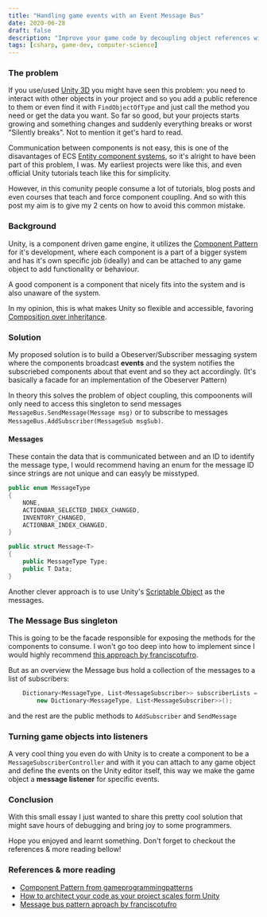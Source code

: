```yaml
---
title: "Handling game events with an Event Message Bus"
date: 2020-06-28
draft: false
description: "Improve your game code by decoupling object references with an event based system"
tags: [csharp, game-dev, computer-science]
---
```


### The problem

If you use/used [Unity 3D](https://unity.com/) you might have seen this problem: you need to interact with other objects in your project
and so you add a public reference to them or even find it with `FindObjectOfType` and just call the method you need or get the data you want.
So far so good, but your projects starts growing and something changes and suddenly everything breaks or worst "Silently breaks".
Not to mention it get's hard to read.

Communication between components is not easy, this is one of the disavantages of ECS [Entity component systems](https://en.wikipedia.org/wiki/Entity_component_system), so it's
alright to have been part of this problem, I was. My earliest projects were like this, and even official Unity tutorials teach like this
for simplicity.

However, in this comunity people consume a lot of tutorials, blog posts and even courses that teach and force component coupling.
And so with this post my aim is to give my 2 cents on how to avoid this common mistake.

### Background

Unity, is a component driven game engine, it utilizes the [Component Pattern](https://gameprogrammingpatterns.com/component.html) for it's development, where each component is a part of 
a bigger system and has it's own specific job (ideally) and can be attached to any game object to add functionality or behaviour.

A good component is a component that nicely fits into the system and is also unaware of the system.

In my opinion, this is what makes Unity so flexible and accessible, favoring [Composition over inheritance](https://en.wikipedia.org/wiki/Composition_over_inheritance).


### Solution

My proposed solution is to build a Obeserver/Subscriber messaging system where the components broadcast **events** and the system notifies the subscriebed components about that event and so 
they act accordingly. (It's basically a facade for an implementation of the Obeserver Pattern)

In theory this solves the problem of object coupling, this compoonents will only need to access this singleton to send messages `MessageBus.SendMessage(Message msg)` or to 
subscribe to messages `MessageBus.AddSubscriber(MessageSub msgSub)`.


#### Messages

These contain the data that is communicated between and an ID to identify the message type, I would recommend having an enum for the message ID since 
strings are not unique and can easyly be misstyped.

 
```c#
public enum MessageType
{
    NONE,
    ACTIONBAR_SELECTED_INDEX_CHANGED,
    INVENTORY_CHANGED,
    ACTIONBAR_INDEX_CHANGED,
}

public struct Message<T>
{
    public MessageType Type;
    public T Data;
}
```

Another clever approach is to use Unity's [Scriptable Object](https://docs.unity3d.com/Manual/class-ScriptableObject.html) as the messages.

### The Message Bus singleton

This is going to be the facade responsible for exposing the methods for the components to consume. I won't go too deep into how to implement since I would highly recommend 
[this approach by franciscotufro](https://github.com/franciscotufro/message-bus-pattern).

But as an overview the Message bus hold a collection of the messages to a list of subscribers:

```c#
    Dictionary<MessageType, List<MessageSubscriber>> subscriberLists =
        new Dictionary<MessageType, List<MessageSubscriber>>();
```

and the rest are the public methods to `AddSubscriber` and `SendMessage`

### Turning game objects into listeners

A very cool thing you even do with Unity is to create a component to be a `MessageSubscriberController` and with it you can attach to any game object and define 
the events on the Unity editor itself, this way we make the game object a **message listener** for specific events.


### Conclusion

With this small essay I just wanted to share this pretty cool solution that might save hours of debugging and bring joy to some programmers.

Hope you enjoyed and learnt something. Don't forget to checkout the references & more reading bellow!

### References & more reading

- [Component Pattern from gameprogrammingpatterns](https://gameprogrammingpatterns.com/component.html)
- [How to architect your code as your project scales form Unity](https://unity3d.com/pt/how-to/architect-code-as-your-project-scales)
- [Message bus pattern aproach by franciscotufro](https://github.com/franciscotufro/message-bus-pattern)

